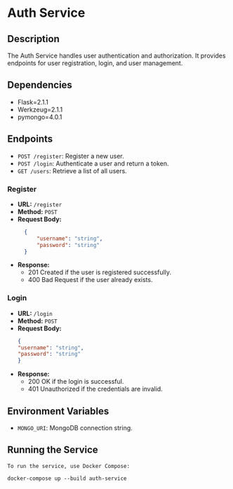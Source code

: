 # Auth Service

## Description
The Auth Service handles user authentication and authorization. It provides endpoints for user registration, login, and user management.

## Dependencies
- Flask=2.1.1
- Werkzeug=2.1.1
- pymongo=4.0.1

## Endpoints
- `POST /register`: Register a new user.
- `POST /login`: Authenticate a user and return a token.
- `GET /users`: Retrieve a list of all users.

### Register
- **URL:** `/register`
- **Method:** `POST`
- **Request Body:**
  ```json
    {
        "username": "string",
        "password": "string"
    }
- **Response:**
    - 201 Created if the user is registered successfully.
    - 400 Bad Request if the user already exists.

### Login
- **URL:** `/login`
- **Method:** `POST`
- **Request Body:**
    ``` json 
    {
    "username": "string",
    "password": "string"
    }
- **Response:**
    - 200 OK if the login is successful.
    - 401 Unauthorized if the credentials are invalid.

## Environment Variables
- `MONGO_URI`: MongoDB connection string.


## Running the Service
    To run the service, use Docker Compose:

``` docker-compose up --build auth-service ```
